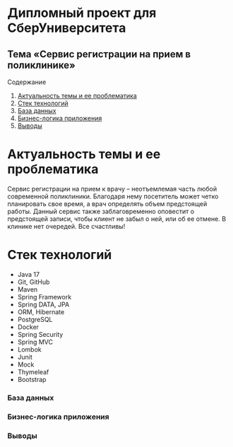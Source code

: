 # Дипломный проект для СберУниверситета

## Тема «Сервис регистрации на прием в поликлинике»

Содержание
1. [Актуальность темы и ее проблематика](#Актуальность-темы-и-ее-проблематика)
2. [Стек технологий](#Стек-технологий)
3. [База данных](###База-данных)
4. [Бизнес-логика приложения](###Бизнес-логика-приложения)
5. [Выводы](###Выводы)


# Актуальность темы и ее проблематика

Сервис регистрации на прием к врачу – неотъемлемая часть  любой современной поликлиники.
Благодаря нему посетитель может четко планировать свое  время, а врач определять объем предстоящей работы.
Данный сервис также заблаговременно оповестит о  предстоящей записи, чтобы клиент не забыл о ней, или об ее  отмене. 
В клинике нет очередей. Все счастливы!

# Стек технологий

* Java 17
* Git, GitHub
* Maven
* Spring Framework
* Spring DATA, JPA
* ORM, Hibernate
* PostgreSQL
* Docker
* Spring Security
* Spring MVC
* Lombok
* Junit
* Mock
* Thymeleaf
* Bootstrap

### База данных
### Бизнес-логика приложения
### Выводы